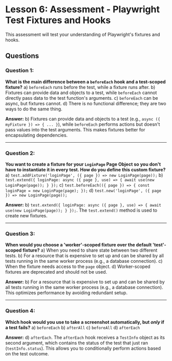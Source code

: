 # Lesson 6: Assessment - Playwright Test Fixtures and Hooks

This assessment will test your understanding of Playwright's fixtures and hooks.

## Questions

### Question 1:
**What is the main difference between a `beforeEach` hook and a test-scoped fixture?**
a) `beforeEach` runs before the test, while a fixture runs after.
b) Fixtures can provide data and objects to a test, while `beforeEach` cannot directly pass data to the test function's arguments.
c) `beforeEach` can be async, but fixtures cannot.
d) There is no functional difference; they are two ways to do the same thing.

**Answer:**
b) Fixtures can provide data and objects to a test (e.g., `async ({ myFixture }) => { ... }`), while `beforeEach` performs actions but doesn't pass values into the test arguments. This makes fixtures better for encapsulating dependencies.

---

### Question 2:
**You want to create a fixture for your `LoginPage` Page Object so you don't have to instantiate it in every test. How do you define this custom fixture?**
a) `test.addFixture('loginPage', ({ page }) => new LoginPage(page));`
b) `test.extend({ loginPage: async ({ page }, use) => { await use(new LoginPage(page)); } });`
c) `test.beforeEach(({ page }) => { const loginPage = new LoginPage(page); });`
d) `test.new('loginPage', ({ page }) => new LoginPage(page));`

**Answer:**
b) `test.extend({ loginPage: async ({ page }, use) => { await use(new LoginPage(page)); } });`. The `test.extend()` method is used to create new fixtures.

---

### Question 3:
**When would you choose a 'worker'-scoped fixture over the default 'test'-scoped fixture?**
a) When you need to share state between two different tests.
b) For a resource that is expensive to set up and can be shared by all tests running in the same worker process (e.g., a database connection).
c) When the fixture needs access to the `page` object.
d) Worker-scoped fixtures are deprecated and should not be used.

**Answer:**
b) For a resource that is expensive to set up and can be shared by all tests running in the same worker process (e.g., a database connection). This optimizes performance by avoiding redundant setup.

---

### Question 4:
**Which hook would you use to take a screenshot automatically, but *only* if a test fails?**
a) `beforeEach`
b) `afterAll`
c) `beforeAll`
d) `afterEach`

**Answer:**
d) `afterEach`. The `afterEach` hook receives a `TestInfo` object as its second argument, which contains the status of the test that just ran (`testInfo.status`). This allows you to conditionally perform actions based on the test outcome.